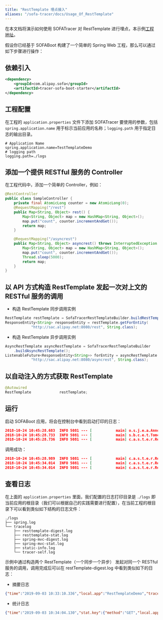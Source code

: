 ```yaml
---
title: "RestTemplate 埋点接入"
aliases: "/sofa-tracer/docs/Usage_Of_RestTemplate"
---
```


在本文档将演示如何使用 SOFATracer 对 RestTemplate 进行埋点，本示例[工程地址](https://github.com/sofastack-guides/sofa-tracer-guides/tree/master/tracer-sample-with-resttemplate)。

假设你已经基于 SOFABoot 构建了一个简单的 Spring Web 工程，那么可以通过如下步骤进行操作：

## 依赖引入

```xml
<dependency>
    <groupId>com.alipay.sofa</groupId>
    <artifactId>tracer-sofa-boot-starter</artifactId>
</dependency>
```

## 工程配置

在工程的 `application.properties` 文件下添加 SOFATracer 要使用的参数，包括 `spring.application.name` 用于标示当前应用的名称；`logging.path` 用于指定日志的输出目录。

```properties
# Application Name
spring.application.name=TestTemplateDemo
# logging path
logging.path=./logs
```

## 添加一个提供 RESTful 服务的 Controller

在工程代码中，添加一个简单的 Controller，例如：

```java
@RestController
public class SampleController {
    private final AtomicLong counter = new AtomicLong(0);
    @RequestMapping("/rest")
    public Map<String, Object> rest() {
        Map<String, Object> map = new HashMap<String, Object>();
        map.put("count", counter.incrementAndGet());
        return map;
    }

    @RequestMapping("/asyncrest")
    public Map<String, Object> asyncrest() throws InterruptedException {
        Map<String, Object> map = new HashMap<String, Object>();
        map.put("count", counter.incrementAndGet());
        Thread.sleep(5000);
        return map;
    }
}
```

## 以 API 方式构造 RestTemplate 发起一次对上文的 RESTful 服务的调用

* 构造 RestTemplate 同步调用实例

```java
RestTemplate restTemplate = SofaTracerRestTemplateBuilder.buildRestTemplate();
ResponseEntity<String> responseEntity = restTemplate.getForEntity(
            "http://sac.alipay.net:8080/rest", String.class);
```

* 构造 RestTemplate 异步调用实例

```java
AsyncRestTemplate asyncRestTemplate = SofaTracerRestTemplateBuilder
    .buildAsyncRestTemplate();
ListenableFuture<ResponseEntity<String>> forEntity = asyncRestTemplate.getForEntity(
            "http://sac.alipay.net:8080/asyncrest", String.class);
```

## 以自动注入的方式获取 RestTemplate

```java
@Autowired
RestTemplate             restTemplate;
```

## 运行

启动 SOFABoot 应用，将会在控制台中看到启动打印的日志：

```json
2018-10-24 10:45:28.683  INFO 5081 --- [           main] o.s.j.e.a.AnnotationMBeanExporter        : Registering beans for JMX exposure on startup
2018-10-24 10:45:28.733  INFO 5081 --- [           main] s.b.c.e.t.TomcatEmbeddedServletContainer : Tomcat started on port(s): 8080 (http)
2018-10-24 10:45:28.736  INFO 5081 --- [           main] c.a.s.t.e.r.RestTemplateDemoApplication  : Started RestTemplateDemoApplication in 2.163 seconds (JVM running for 3.603)
```

调用成功：

```json
2018-10-24 10:45:28.989  INFO 5081 --- [           main] c.a.s.t.e.r.RestTemplateDemoApplication  : Response is {"count":1}
2018-10-24 10:45:34.014  INFO 5081 --- [           main] c.a.s.t.e.r.RestTemplateDemoApplication  : Async Response is {"count":2}
2018-10-24 10:45:34.014  INFO 5081 --- [           main] c.a.s.t.e.r.RestTemplateDemoApplication  : test finish .......
```

## 查看日志

在上面的 `application.properties` 里面，我们配置的日志打印目录是 `./logs` 即当前应用的根目录（我们可以根据自己的实践需要进行配置），在当前工程的根目录下可以看到类似如下结构的日志文件：

```
./logs
├── spring.log
└── tracelog
    ├── resttemplate-digest.log
    ├── resttemplate-stat.log
    ├── spring-mvc-digest.log
    ├── spring-mvc-stat.log
    ├── static-info.log
    └── tracer-self.log
```

示例中通过构造两个 RestTemplate（一个同步一个异步） 发起对同一个 RESTful 服务的调用，调用完成后可以在 restTemplate-digest.log 中看到类似如下的日志：

* 摘要日志

```json
{"time":"2019-09-03 10:33:10.336","local.app":"RestTemplateDemo","traceId":"0a0fe9271567477985327100211176","spanId":"0","span.kind":"client","result.code":"200","current.thread.name":"SimpleAsyncTaskExecutor-1","time.cost.milliseconds":"5009ms","request.url":"http://localhost:8801/asyncrest","method":"GET","req.size.bytes":0,"resp.size.bytes":0,"sys.baggage":"","biz.baggage":""}
```

* 统计日志

```json
{"time":"2019-09-03 10:34:04.130","stat.key":{"method":"GET","local.app":"RestTemplateDemo","request.url":"http://localhost:8801/asyncrest"},"count":1,"total.cost.milliseconds":5009,"success":"true","load.test":"F"}
```